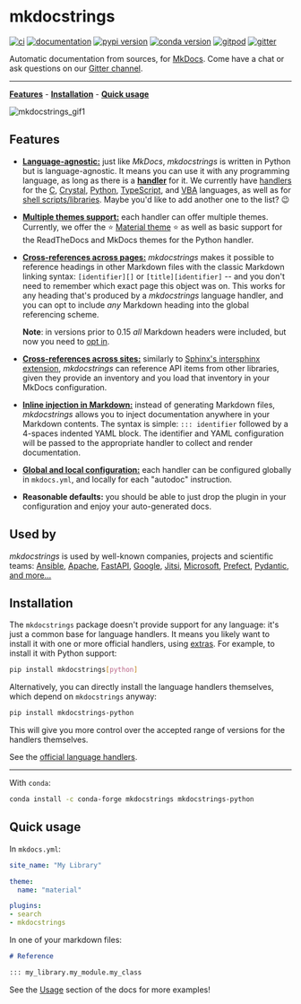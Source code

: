 # mkdocstrings

[![ci](https://github.com/mkdocstrings/mkdocstrings/workflows/ci/badge.svg)](https://github.com/mkdocstrings/mkdocstrings/actions?query=workflow%3Aci)
[![documentation](https://img.shields.io/badge/docs-mkdocs-708FCC.svg?style=flat)](https://mkdocstrings.github.io/)
[![pypi version](https://img.shields.io/pypi/v/mkdocstrings.svg)](https://pypi.org/project/mkdocstrings/)
[![conda version](https://img.shields.io/conda/vn/conda-forge/mkdocstrings)](https://anaconda.org/conda-forge/mkdocstrings)
[![gitpod](https://img.shields.io/badge/gitpod-workspace-708FCC.svg?style=flat)](https://gitpod.io/#https://github.com/mkdocstrings/mkdocstrings)
[![gitter](https://badges.gitter.im/join%20chat.svg)](https://app.gitter.im/#/room/#mkdocstrings:gitter.im)

Automatic documentation from sources, for [MkDocs](https://www.mkdocs.org/).
Come have a chat or ask questions on our [Gitter channel](https://gitter.im/mkdocstrings/community).

---

**[Features](#features)** - **[Installation](#installation)** - **[Quick usage](#quick-usage)**

![mkdocstrings_gif1](https://user-images.githubusercontent.com/3999221/77157604-fb807480-6aa1-11ea-99e0-d092371d4de0.gif)

## Features

- [**Language-agnostic:**](https://mkdocstrings.github.io/handlers/overview/)
  just like *MkDocs*, *mkdocstrings* is written in Python but is language-agnostic.
  It means you can use it with any programming language, as long as there is a
  [**handler**](https://mkdocstrings.github.io/reference/handlers/base/) for it.
  We currently have [handlers](https://mkdocstrings.github.io/handlers/overview/) for the
  [C](https://mkdocstrings.github.io/c/),
  [Crystal](https://mkdocstrings.github.io/crystal/),
  [Python](https://mkdocstrings.github.io/python/),
  [TypeScript](https://mkdocstrings.github.io/typescript/), and
  [VBA](https://pypi.org/project/mkdocstrings-vba/) languages,
  as well as for [shell scripts/libraries](https://mkdocstrings.github.io/shell/).
  Maybe you'd like to add another one to the list? :wink:

- [**Multiple themes support:**](https://mkdocstrings.github.io/theming/)
  each handler can offer multiple themes. Currently, we offer the
  :star: [Material theme](https://squidfunk.github.io/mkdocs-material/) :star:
  as well as basic support for the ReadTheDocs and MkDocs themes for the Python handler.

- [**Cross-references across pages:**](https://mkdocstrings.github.io/usage/#cross-references)
  *mkdocstrings* makes it possible to reference headings in other Markdown files with the classic Markdown linking
  syntax: `[identifier][]` or `[title][identifier]` -- and you don't need to remember which exact page this object was
  on. This works for any heading that's produced by a *mkdocstrings* language handler, and you can opt to include
  *any* Markdown heading into the global referencing scheme.

    **Note**: in versions prior to 0.15 *all* Markdown headers were included, but now you need to
    [opt in](https://mkdocstrings.github.io/usage/#cross-references-to-any-markdown-heading).

- [**Cross-references across sites:**](https://mkdocstrings.github.io/usage/#cross-references-to-other-projects-inventories)
  similarly to [Sphinx's intersphinx extension](https://www.sphinx-doc.org/en/master/usage/extensions/intersphinx.html),
  *mkdocstrings* can reference API items from other libraries, given they provide an inventory and you load
  that inventory in your MkDocs configuration.

- [**Inline injection in Markdown:**](https://mkdocstrings.github.io/usage/)
  instead of generating Markdown files, *mkdocstrings* allows you to inject
  documentation anywhere in your Markdown contents. The syntax is simple: `::: identifier` followed by a 4-spaces
  indented YAML block. The identifier and YAML configuration will be passed to the appropriate handler
  to collect and render documentation.

- [**Global and local configuration:**](https://mkdocstrings.github.io/usage/#global-options)
  each handler can be configured globally in `mkdocs.yml`, and locally for each
  "autodoc" instruction.

- **Reasonable defaults:**
  you should be able to just drop the plugin in your configuration and enjoy your auto-generated docs.

## Used by

*mkdocstrings* is used by well-known companies, projects and scientific teams:
[Ansible](https://molecule.readthedocs.io/configuration/),
[Apache](https://streampipes.apache.org/docs/docs/python/latest/reference/client/client/),
[FastAPI](https://fastapi.tiangolo.com/reference/fastapi/),
[Google](https://docs.kidger.site/jaxtyping/api/runtime-type-checking/),
[Jitsi](https://jitsi.github.io/jiwer/reference/alignment/),
[Microsoft](https://microsoft.github.io/presidio/api/analyzer_python/),
[Prefect](https://docs.prefect.io/2.10.12/api-ref/prefect/agent/),
[Pydantic](https://docs.pydantic.dev/dev-v2/api/main/),
[and more...](https://github.com/mkdocstrings/mkdocstrings/network/dependents)

## Installation

The `mkdocstrings` package doesn't provide support for any language: it's just a common base for language handlers.
It means you likely want to install it with one or more official handlers, using [extras](https://packaging.python.org/en/latest/specifications/dependency-specifiers/#extras).
For example, to install it with Python support:

```bash
pip install mkdocstrings[python]
```

Alternatively, you can directly install the language handlers themselves,
which depend on `mkdocstrings` anyway:

```bash
pip install mkdocstrings-python
```

This will give you more control over the accepted range of versions for the handlers themselves.

See the [official language handlers](https://mkdocstrings.github.io/handlers/overview/).

---

With `conda`:

```bash
conda install -c conda-forge mkdocstrings mkdocstrings-python
```

## Quick usage

In `mkdocs.yml`:

```yaml
site_name: "My Library"

theme:
  name: "material"

plugins:
- search
- mkdocstrings
```

In one of your markdown files:

```markdown
# Reference

::: my_library.my_module.my_class
```

See the [Usage](https://mkdocstrings.github.io/usage) section of the docs for more examples!

